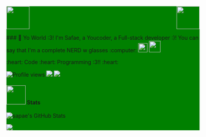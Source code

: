 <div style="background: green ">
<!-- top left -->
<div>
    <img src="https://emojis.slackmojis.com/emojis/images/1531849353/4244/blob-octopus.gif" width="60" height="60"/> 
    <img src="https://emojis.slackmojis.com/emojis/images/1531849353/4244/blob-octopus.gif" width="60" height="60" align="right"/> 
</div>
<p style= "position: center">
### 👋 Yo World :3! I'm Safae, a Youcoder, a Full-stack developer :)! You can say that I'm a complete NERD w glasses :computer: <img src="https://github.com/TheDudeThatCode/TheDudeThatCode/blob/master/Assets/Earth.gif" width="24px">  <img src="https://media.giphy.com/media/WUlplcMpOCEmTGBtBW/giphy.gif" width="30"> 
<p>

<p style= "position: center">
:heart: Code :heart: Programming :3!! :heart:
</p>

![Profile views](https://gpvc.arturio.dev/sapae) <a style= "position: center" href="https://github.com/sapae"><img src="https://img.shields.io/github/followers/sapae?label=Follow&style=social"></a> <a href="https://twitter.com/safaebaamel"><img src="https://img.shields.io/twitter/follow/sapae?style=social"></a>

#### <img src="https://media.giphy.com/media/VgCDAzcKvsR6OM0uWg/giphy.gif" width="50"> Stats   
![sapae's GitHub Stats](https://github-readme-stats.vercel.app/api?username=sapae&hide=["stars"]&show_icons=true)

<a href="#stats">
<img align="center" src = "https://github-readme-stats-git-master.pranavgpr.vercel.app/api/top-langs/?username=sapae&layout=compact" />
</a>

[LinkedIn]: https://www.linkedin.com/in/safae-baamel-ba27761a7/
[Instagram]: https://www.instagram.com/bluuueeee_____/

[comment]: <> (- 🔭 I’m currently working on ...)
[comment]: <> (- 🌱 I’m currently learning ...)
[comment]: <> (- 👯 I’m looking to collaborate on ...)
[comment]: <> (- 🤔 I’m looking for help with ...)
[comment]: <> (- 💬 Ask me about ...)
[comment]: <> (- 📫 How to reach me: ...)
[comment]: <> (- 😄 Pronouns: ...)
[comment]: <> (- ⚡ Fun fact: ...)
[comment]: <> (-->)
